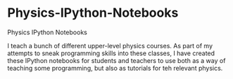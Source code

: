 # Physics-IPython-Notebooks
Physics IPython Notebooks

I teach a bunch of different upper-level physics courses. As part of my attempts to sneak programming skills into these classes, I have created these IPython notebooks for students and teachers to use both as a way of teaching some programming, but also as tutorials for teh relevant physics.
